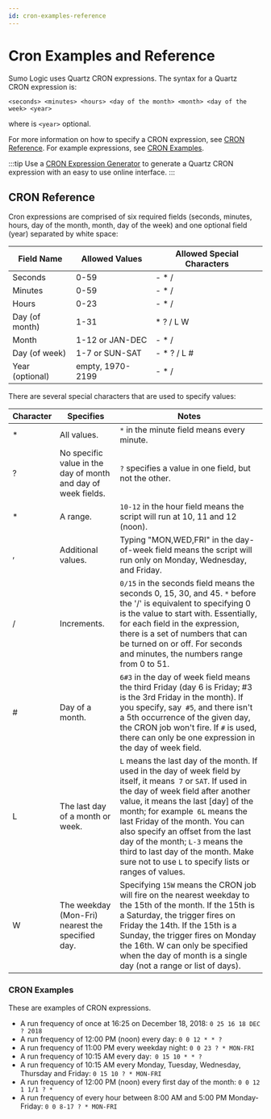 ```yaml
---
id: cron-examples-reference
---
```


# Cron Examples and Reference

Sumo Logic uses Quartz CRON expressions. The syntax for a Quartz
CRON expression is:

```
<seconds> <minutes> <hours> <day of the month> <month> <day of the week> <year>
```

where is `<year>` optional.

For more information on how to specify a CRON expression, see [CRON Reference](#cron-reference). For example expressions, see [CRON Examples](#cron-examples).

:::tip
Use a [CRON Expression Generator](https://www.freeformatter.com/cron-expression-generator-quartz.html) to generate a Quartz CRON expression with an easy to use online interface.
:::

## CRON Reference 

Cron expressions are comprised of six required fields (seconds, minutes, hours, day of the month, month, day of the week) and one optional field (year) separated by white space:

| Field Name |  Allowed Values | Allowed Special Characters |
|-----------------|--------------------|--------------------------------|
| Seconds         | 0-59               | \- \* /                        |
| Minutes         | 0-59               | \- \* /                        |
| Hours           | 0-23               | \- \* /                        |
| Day (of month)  | 1-31               | \* ? / L W                     |
| Month           | 1-12 or JAN-DEC    | \- \* /                        |
| Day (of week)   | 1-7 or SUN-SAT     | \- \* ? / L #                  |
| Year (optional) | empty, 1970-2199   | \- \* /                        |

There are several special characters that are used to specify values:

| Character |  Specifies | Notes |
|--|--|--| 
| \* | All values. | `*` in the minute field means every minute. |
| ? | No specific value in the day of month and day of week fields. | `?` specifies a value in one field, but not the other. |
| \* | A range. | `10-12` in the hour field means the script will run at 10, 11 and 12 (noon). |
| , | Additional values. | Typing "MON,WED,FRI" in the day-of-week field means the script will run only on Monday, Wednesday, and Friday. |
| / | Increments. | `0/15` in the seconds field means the seconds 0, 15, 30, and 45. `*` before the '/' is equivalent to specifying 0 is the value to start with. Essentially, for each field in the expression, there is a set of numbers that can be turned on or off. For seconds and minutes, the numbers range from 0 to 51. |
| # | Day of a month. | `6#3` in the day of week field means the third Friday (day 6 is Friday; #3 is the 3rd Friday in the month). If you specify, say` #5`, and there isn't a 5th occurrence of the given day, the CRON job won't fire. If `#` is used, there can only be one expression in the day of week field. |
| L | The last day of a month or week. | `L` means the last day of the month. If used in the day of week field by itself, it means` 7` or `SAT`. If used in the day of week field after another value, it means the last \[day\] of the month; for example` 6L` means the last Friday of the month. You can also specify an offset from the last day of the month; `L-3` means the third to last day of the month. Make sure not to use `L` to specify lists or ranges of values. |
| W | The weekday (Mon-Fri) nearest the specified day. | Specifying `15W` means the CRON job will fire on the nearest weekday to the 15th of the month. If the 15th is a Saturday, the trigger fires on Friday the 14th. If the 15th is a Sunday, the trigger fires on Monday the 16th. W can only be specified when the day of month is a single day (not a range or list of days). |

### CRON Examples

These are examples of CRON expressions.

* A run frequency of once at 16:25 on December 18, 2018: `0 25 16 18 DEC ? 2018`
* A run frequency of 12:00 PM (noon) every day: `0 0 12 * * ?`
* A run frequency of 11:00 PM every weekday night: `0 0 23 ? * MON-FRI`
* A run frequency of 10:15 AM every day:` 0 15 10 * * ?`
* A run frequency of 10:15 AM every Monday, Tuesday, Wednesday, Thursday and Friday: `0 15 10 ? * MON-FRI`
* A run frequency of 12:00 PM (noon) every first day of the month: `0 0 12 1 1/1 ? *`
* A run frequency of every hour between 8:00 AM and 5:00 PM Monday-Friday: `0 0 8-17 ? * MON-FRI`
